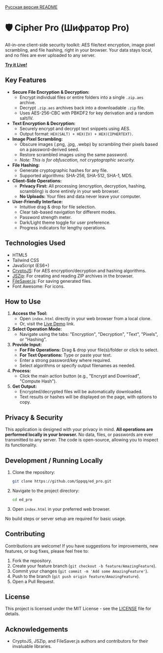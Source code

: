 [Русская версия README](README_RU.md)

# 🛡️ Cipher Pro (Шифратор Pro)

All-in-one client-side security toolkit: AES file/text encryption, image pixel scrambling, and file hashing, right in your browser. Your data stays local, and no files are ever uploaded to any server.

**[Try it Live!](https://ed.sppq.site)**

## Key Features

*   **Secure File Encryption & Decryption:**
    *   Encrypt individual files or entire folders into a single `.zip.aes` archive.
    *   Decrypt `.zip.aes` archives back into a downloadable `.zip` file.
    *   Uses AES-256-CBC with PBKDF2 for key derivation and a random salt/IV.
*   **Text Encryption & Decryption:**
    *   Securely encrypt and decrypt text snippets using AES.
    *   Output format: `HEX(SALT) + HEX(IV) + HEX(CIPHERTEXT)`.
*   **Image Pixel Scrambling:**
    *   Obscure images (.png, .jpg, .webp) by scrambling their pixels based on a password-derived seed.
    *   Restore scrambled images using the same password.
    *   *Note: This is for obfuscation, not cryptographic security.*
*   **File Hashing:**
    *   Generate cryptographic hashes for any file.
    *   Supported algorithms: SHA-256, SHA-512, SHA-1, MD5.
*   **Client-Side Operations:**
    *   **Privacy First:** All processing (encryption, decryption, hashing, scrambling) is done entirely in your web browser.
    *   **No Uploads:** Your files and data never leave your computer.
*   **User-Friendly Interface:**
    *   Intuitive drag & drop for file selection.
    *   Clear tab-based navigation for different modes.
    *   Password strength meter.
    *   Dark/Light theme toggle for user preference.
    *   Progress indicators for lengthy operations.

## Technologies Used

*   HTML5
*   Tailwind CSS
*   JavaScript (ES6+)
*   [CryptoJS](https://github.com/brix/crypto-js): For AES encryption/decryption and hashing algorithms.
*   [JSZip](https://stuk.github.io/jszip/): For creating and reading ZIP archives in the browser.
*   [FileSaver.js](https://github.com/eligrey/FileSaver.js/): For saving generated files.
*   Font Awesome: For icons.

## How to Use

1.  **Access the Tool:**
    *   Open `index.html` directly in your web browser from a local clone.
    *   Or, visit the [Live Demo](#) link.
2.  **Select Operation Mode:**
    *   Navigate using the tabs: "Encryption", "Decryption", "Text", "Pixels", or "Hashing".
3.  **Provide Input:**
    *   **For File Operations:** Drag & drop your file(s)/folder or click to select.
    *   **For Text Operations:** Type or paste your text.
    *   Enter a strong password/key where required.
    *   Select algorithms or specify output filenames as needed.
4.  **Process:**
    *   Click the main action button (e.g., "Encrypt and Download", "Compute Hash").
5.  **Get Output:**
    *   Encrypted/decrypted files will be automatically downloaded.
    *   Text results or hashes will be displayed on the page, with options to copy.

## Privacy & Security

This application is designed with your privacy in mind. **All operations are performed locally in your browser.** No data, files, or passwords are ever transmitted to any server. The code is open-source, allowing you to inspect its functionality.

## Development / Running Locally

1.  Clone the repository:
    ```bash
    git clone https://github.com/Sppqq/ed_pro.git
    ```
2.  Navigate to the project directory:
    ```bash
    cd ed_pro
    ```
3.  Open `index.html` in your preferred web browser.

No build steps or server setup are required for basic usage.

## Contributing

Contributions are welcome! If you have suggestions for improvements, new features, or bug fixes, please feel free to:
1.  Fork the repository.
2.  Create your feature branch (`git checkout -b feature/AmazingFeature`).
3.  Commit your changes (`git commit -m 'Add some AmazingFeature'`).
4.  Push to the branch (`git push origin feature/AmazingFeature`).
5.  Open a Pull Request.

## License

This project is licensed under the MIT License - see the [LICENSE](LICENSE) file for details.

## Acknowledgements

*   CryptoJS, JSZip, and FileSaver.js authors and contributors for their invaluable libraries.
